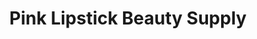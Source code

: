 ---
title: "Pink Lipstick Beauty Supply"
url: /toronto/pink-lipstick-beauty-supply/
shop: beauty
---